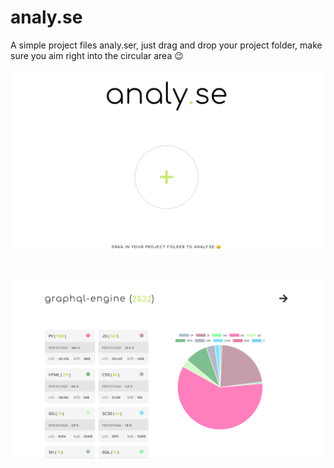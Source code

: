 # analy.se

A simple project files analy.ser, just drag and drop your project folder, make sure you aim right into the circular area :wink: 

![dashboard](dashboard.png)
##
![dropzone](dropzone.png)



